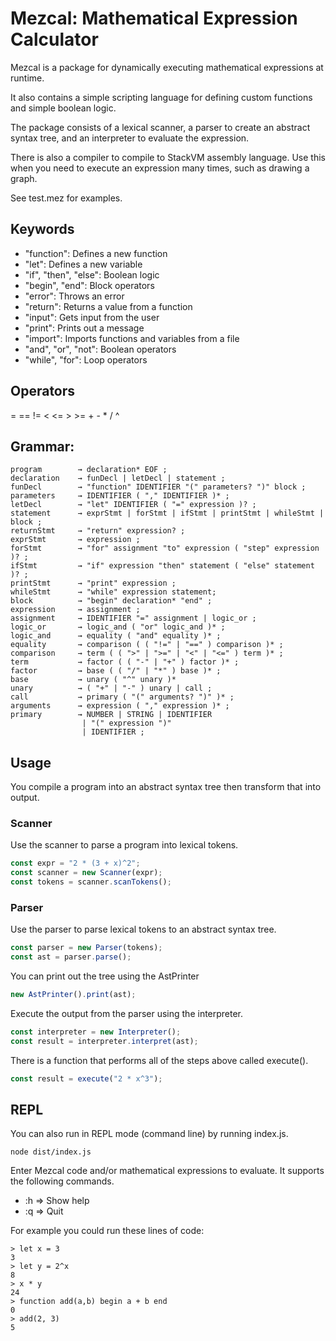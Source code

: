 # Mezcal: Mathematical Expression Calculator

Mezcal is a package for dynamically executing mathematical expressions at runtime.

It also contains a simple scripting language for defining custom functions and simple boolean logic.

The package consists of a lexical scanner, a parser to create an abstract syntax tree, and an interpreter to evaluate the expression.

There is also a compiler to compile to StackVM assembly language. Use this when you need to execute an expression many times, such as drawing a graph.

See test.mez for examples.

## Keywords

- "function": Defines a new function
- "let": Defines a new variable
- "if", "then", "else": Boolean logic
- "begin", "end": Block operators
- "error": Throws an error
- "return": Returns a value from a function
- "input": Gets input from the user
- "print": Prints out a message
- "import": Imports functions and variables from a file 
- "and", "or", "not": Boolean operators
- "while", "for": Loop operators

## Operators

= == != < <= > >= + - * / ^

## Grammar:

```
program        → declaration* EOF ;
declaration    → funDecl | letDecl | statement ;
funDecl        → "function" IDENTIFIER "(" parameters? ")" block ;
parameters     → IDENTIFIER ( "," IDENTIFIER )* ;
letDecl        → "let" IDENTIFIER ( "=" expression )? ;
statement      → exprStmt | forStmt | ifStmt | printStmt | whileStmt | block ;
returnStmt     → "return" expression? ;
exprStmt       → expression ;
forStmt        → "for" assignment "to" expression ( "step" expression )? ;  
ifStmt         → "if" expression "then" statement ( "else" statement )? ;
printStmt      → "print" expression ;
whileStmt      → "while" expression statement;
block          → "begin" declaration* "end" ;
expression     → assignment ;
assignment     → IDENTIFIER "=" assignment | logic_or ;
logic_or       → logic_and ( "or" logic_and )* ;
logic_and      → equality ( "and" equality )* ;
equality       → comparison ( ( "!=" | "==" ) comparison )* ;
comparison     → term ( ( ">" | ">=" | "<" | "<=" ) term )* ;
term           → factor ( ( "-" | "+" ) factor )* ;
factor         → base ( ( "/" | "*" ) base )* ;
base           → unary ( "^" unary )*
unary          → ( "+" | "-" ) unary | call ;
call           → primary ( "(" arguments? ")" )* ;
arguments      → expression ( "," expression )* ;
primary        → NUMBER | STRING | IDENTIFIER
                | "(" expression ")"
                | IDENTIFIER ;
```

## Usage
You compile a program into an abstract syntax tree then transform that into output.

### Scanner
Use the scanner to parse a program into lexical tokens.

```typescript
const expr = "2 * (3 + x)^2";
const scanner = new Scanner(expr);
const tokens = scanner.scanTokens();
```

### Parser
Use the parser to parse lexical tokens to an abstract syntax tree.

```typescript
const parser = new Parser(tokens);
const ast = parser.parse();
```

You can print out the tree using the AstPrinter

```typescript
new AstPrinter().print(ast);
```

Execute the output from the parser using the interpreter.

```typescript
const interpreter = new Interpreter();
const result = interpreter.interpret(ast);
```

There is a function that performs all of the steps above called execute().

```typescript
const result = execute("2 * x^3");
```

## REPL

You can also run in REPL mode (command line) by running index.js.

    node dist/index.js

Enter Mezcal code and/or mathematical expressions to evaluate. It supports the following commands.

- :h => Show help
- :q => Quit

For example you could run these lines of code:

```
> let x = 3
3
> let y = 2^x
8
> x * y
24
> function add(a,b) begin a + b end
0
> add(2, 3)
5
```
